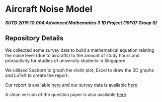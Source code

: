 # Aircraft Noise Model

**_SUTD 2019 10.004 Advanced Mathematics II 1D Project (19F07 Group 9)_**

## Repository Details

We collected some survey data to build a mathematical equation relating the noise level (due to aircrafts) to the amount of study hours and productivity for studies of university students in Singapore.

We utilised Seaborn to graph the violin plot, Excel to draw the 3D graphs and LaTeX to create the report.

Our report is available [here](./10.004_1D_2019_Group_9.pdf) and our survey data is available [here](./responses.xlsx).

A clean version of the question paper is also available [here](./question.pdf).
